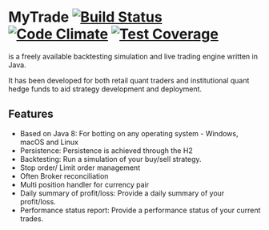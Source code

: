 # MyTrade [![Build Status](https://travis-ci.org/apssouza22/trading-system.svg?branch=master)](https://travis-ci.org/apssouza22/trading-system) [![Code Climate](https://codeclimate.com/github/apssouza22/trading-system.png)](https://codeclimate.com/github/apssouza22/trading-system) [![Test Coverage](https://api.codeclimate.com/v1/badges/d999a5f1311bd806b345/test_coverage)](https://codeclimate.com/github/apssouza22/trading-system/test_coverage)
is a freely available backtesting simulation and live trading engine written in Java.

It has been developed for both retail quant traders and institutional quant hedge funds to aid strategy development and deployment.

## Features
* Based on Java 8: For botting on any operating system - Windows, macOS and Linux
* Persistence: Persistence is achieved through the H2
* Backtesting: Run a simulation of your buy/sell strategy.
* Stop order/ Limit order management
* Often Broker reconciliation
* Multi position handler for currency pair
* Daily summary of profit/loss: Provide a daily summary of your profit/loss.
* Performance status report: Provide a performance status of your current trades.
